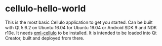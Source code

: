 cellulo-hello-world
===================

This is the most basic Cellulo application to get you started. Can be built with Qt 5.6.2 on Ubuntu 16.04 for Ubuntu 16.04 or Android SDK 9 and NDK r10e. It needs [qml-cellulo](../../) to be installed. It is intended to be loaded into Qt Creator, built and deployed from there.
